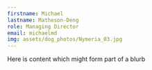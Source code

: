 ```yaml
---
firstname: Michael
lastname: Matheson-Deng
role: Managing Director
email: michaelmd
img: assets/dog_photos/Nymeria_03.jpg
---
```

Here is content which might form part of a blurb